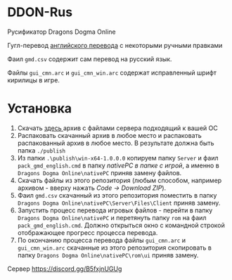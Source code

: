 # DDON-Rus
Русификатор Dragons Dogma Online

Гугл-перевод [английского перевода](https://github.com/Sapphiratelaemara/DDON-translation) с некоторыми ручными правками 

Фаил `gmd.csv` содержит сам перевод на русский язык.

Файлы `gui_cmn.arc` и `gui_cmn_win.arc` содержат исправленный шрифт кирилицы в игре.

# Установка
1. Скачать [здесь ](https://github.com/sebastian-heinz/Arrowgene.DragonsDogmaOnline/releases)архив с файлами сервера подходящий к вашей ОС
2. Распаковать скачанный архив в любое место и распаковать распакованный архив в любое место. В результате должна быть папка `./publish`
3. Из папки `.\publish\win-x64-1.0.0.0` копируем папку `Server` и фаил `pack_gmd_english.cmd` в папку *nativePC в папке с игрой*, а именно в  `Dragons Dogma Online\nativePC` приняв замену файлов.
4. Скачать файлы из этого репозитория (любым способом, например архивом - вверху нажать *Code -> Download ZIP*).
5. Фаил `gmd.csv` скачанный из этого репозитория поместить в папку `Dragons Dogma Online\nativePC\Server\Files\Client` приняв замену.
6. Запустить процесс перевода игровых файлов - перейти в папку `Dragons Dogma Online\nativePC` и перетянуть папку `rom` на фаил `pack_gmd_english.cmd`. Должно открыться окно с командной строкой отображающее прогресс процесса перевода.
7. По окончанию процесса перевода файлы `gui_cmn.arc` и `gui_cmn_win.arc` скачанные из этого репозитория скопировать в папку `Dragons Dogma Online\nativePC\rom\ui` приняв замену.

Сервер https://discord.gg/B5fxjnUGUg
